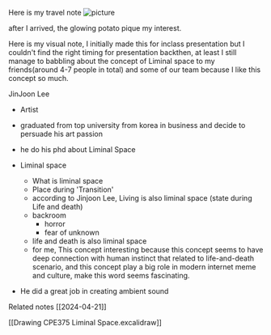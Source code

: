 Here is my travel note
![picture]()


after I arrived, the glowing potato pique my interest. 

Here is my visual note, I initially made this for inclass presentation but I couldn't find the right timing for presentation backthen, at least I still manage to babbling about the concept of Liminal space to my friends(around 4-7 people in total) and some of our team because I like this concept so much.


JinJoon Lee
- Artist 
- graduated from top university from korea in business and decide to persuade his art passion
- he do his phd about Liminal Space


- Liminal space
	- What is liminal space
   - Place during 'Transition'
    - according to Jinjoon Lee, Living is also liminal space (state during Life and death)
	- backroom
		- horror 
		- fear of unknown
	- life and death is also liminal space
	- for me, This concept interesting because this concept seems to have deep connection with human instinct that related to life-and-death scenario, and this concept play a big role in modern internet meme and culture, make this word seems fascinating.

- He did a great job in creating ambient sound 

Related notes
[[2024-04-21]]

[[Drawing CPE375 Liminal Space.excalidraw]]

